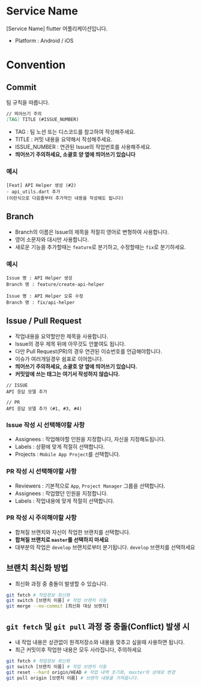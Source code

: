 # Service Name
[Service Name] flutter 어플리케이션입니다.
* Platform : Android / iOS

# Convention
## Commit
팀 규칙을 따릅니다.
```markdown
// 띄어쓰기 주의
[TAG] TITLE (#ISSUE_NUMBER)
```
* TAG : 팀 노션 또는 디스코드를 참고하여 작성해주세요.
* TITLE : 커밋 내용을 요약해서 작성해주세요.
* ISSUE_NUMBER : 연관된 Issue의 작업번호를 사용해주세요.
* **띄어쓰기 주의하세요, 소괄호 양 옆에 띄어쓰기 있습니다**
### 예시
```
[Feat] API Helper 생성 (#2)
- api_utils.dart 추가
(이런식으로 다음줄부터 추가적인 내용을 작성해도 됩니다)
```

## Branch
* Branch의 이름은 Issue의 제목을 적절히 영어로 변형하여 사용합니다.
* 영어 소문자와 대시만 사용합니다.
* 새로운 기능을 추가할때는 `feature`로 분기하고, 수정할때는 `fix`로 분기하세요.
### 예시
```
Issue 명 : API Helper 생성
Branch 명 : feature/create-api-helper

Issue 명 : API Helper 오류 수정
Branch 명 : fix/api-helper
```

## Issue / Pull Request
* 작업내용을 요약할만한 제목을 사용합니다.
* Issue의 경우 제목 뒤에 아무것도 안붙여도 됩니다.
* 다만 Pull Request(PR)의 경우 연관된 이슈번호를 언급해야합니다.
* 이슈가 여러개일경우 쉼표로 이어씁니다.
* **띄어쓰기 주의하세요, 소괄호 양 옆에 띄어쓰기 있습니다.**
* **커밋앞에 쓰는 태그는 여기서 작성하지 않습니다.**
```
// ISSUE
API 응답 모델 추가

// PR
API 응답 모델 추가 (#1, #3, #4)
```

### Issue 작성 시 선택해야할 사항
* Assignees : 작업해야할 인원을 지정합니다, 자신을 지정해도됩니다.
* Labels : 상황에 맞게 적절히 선택합니다.
* Projects : `Mobile App Project`를 선택합니다.

### PR 작성 시 선택해야할 사항
* Reviewers : 기본적으로 `App`, `Project Manager` 그룹을 선택합니다.
* Assignees : 작업했던 인원을 지정합니다.
* Labels : 작업내용에 맞게 적절히 선택합니다.

### PR 작성 시 주의해야할 사항
* 합쳐질 브랜치와 자신이 작업한 브랜치를 선택합니다.
* **합쳐질 브랜치로 `master`를 선택하지 마세요**
* 대부분의 작업은 `develop` 브랜치로부터 분기됩니다. `develop` 브랜치를 선택하세요

## 브랜치 최신화 방법
* 최신화 과정 중 충돌이 발생할 수 있습니다.
```bash
git fetch # 작업정보 최신화
git switch [브랜치 이름] # 작업 브랜치 이동
git merge --no-commit [최신화 대상 브랜치]
```

## `git fetch` 및 `git pull` 과정 중 충돌(Conflict) 발생 시
* 내 작업 내용은 상관없이 원격저장소와 내용을 맞추고 싶을때 사용하면 됩니다.
* 최근 커밋이후 작업한 내용은 모두 사라집니다, 주의하세요
```bash
git fetch # 작업정보 최신화
git switch [브랜치 이름] # 작업 브랜치 이동
git reset --hard origin/HEAD # 작업 내역 초기화, master의 상태로 변경
git pull origin [브랜치 이름] # 브랜치 내용을 가져옵니다.
```
